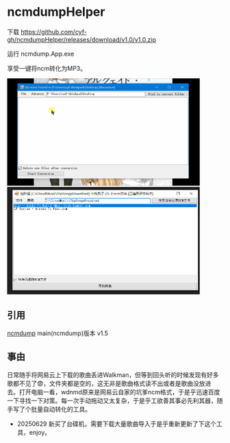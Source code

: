 # ncmdumpHelper

下载 https://github.com/cyf-gh/ncmdumpHelper/releases/download/v1.0/v1.0.zip 

运行 ncmdump.App.exe

享受一键将ncm转化为MP3。

<img src="1.gif" width="450" height="250"/> <img src="v1.0.png" width="450" height="250"/>


## 引用

[ncmdump](https://github.com/taurusxin/ncmdump)
main(ncmdump)版本 v1.5

## 事由

  日常随手将网易云上下载的歌曲丢进Walkman，但等到回头听的时候发现有好多歌都不见了😨，文件夹都是空的，这无非是歌曲格式读不出或者是歌曲没放进去。打开电脑一看，wdnmd原来是网易云自家的坑爹ncm格式，于是乎迅速百度一下寻找一下对策。每一次手动拖动又太复杂，于是乎工欲善其事必先利其器，随手写了个批量自动转化的工具。
  * 20250629
新买了台碟机，需要下载大量歌曲导入于是乎重新更新了下这个工具，enjoy。


